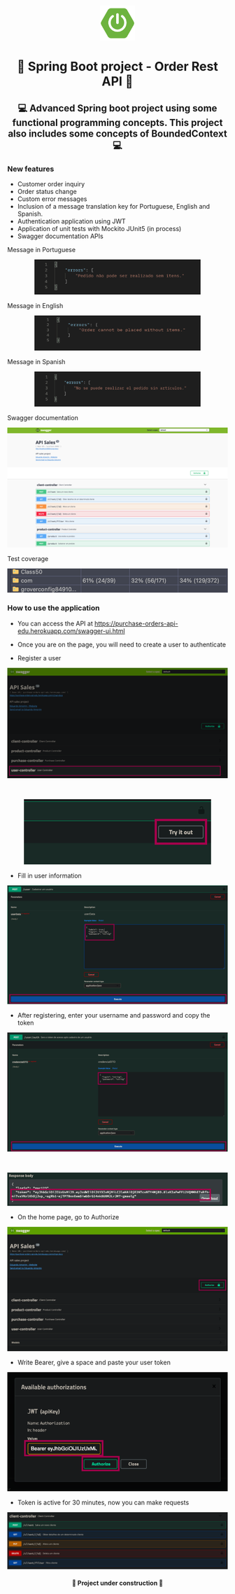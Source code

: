 <p align="center"><img height="80px" src="https://github.com/Edu2805/product-ordering-API/blob/main/img/logoSpring.png" width="80px"/></p>

<h1 align="center">🛒  Spring Boot project - Order Rest API 🛒</h1>
<h2 align="center"> 💻 Advanced Spring boot project using some functional programming concepts. This project also includes some concepts of BoundedContext 💻</h2>

### New features
* Customer order inquiry
* Order status change
* Custom error messages
* Inclusion of a message translation key for Portuguese, English and Spanish.
* Authentication application using JWT
* Application of unit tests with Mockito JUnit5 (in process)
* Swagger documentation APIs

Message in Portuguese
<p align="center"><img height="80px" src="https://github.com/Edu2805/product-ordering-API/blob/main/img/portugues.png" width="380px"/></p>

Message in English
<p align="center"><img height="80px" src="https://github.com/Edu2805/product-ordering-API/blob/main/img/ingles.png" width="380px"/></p>

Message in Spanish
<p align="center"><img height="80px" src="https://github.com/Edu2805/product-ordering-API/blob/main/img/espanhol.png" width="380px"/></p>

Swagger documentation
<p align="center"><img src="https://github.com/Edu2805/product-ordering-API/blob/main/img/swagger.png"/></p>

Test coverage
<p align="center"><img src="https://github.com/Edu2805/product-ordering-API/blob/main/img/Test.png"/></p>

### How to use the application
* You can access the API at https://purchase-orders-api-edu.herokuapp.com/swagger-ui.html
* Once you are on the page, you will need to create a user to authenticate

* Register a user
<p align="center"><img src="https://github.com/Edu2805/product-ordering-API/blob/main/img/user.png"/></p>
<br>
<p align="center"><img src="https://github.com/Edu2805/product-ordering-API/blob/main/img/tryitout.png"/></p>

* Fill in user information
<p align="center"><img src="https://github.com/Edu2805/product-ordering-API/blob/main/img/UserPayload.png"/></p>

* After registering, enter your username and password and copy the token
<p align="center"><img src="https://github.com/Edu2805/product-ordering-API/blob/main/img/AuthPayload.png"/></p>
<br>
<p align="center"><img src="https://github.com/Edu2805/product-ordering-API/blob/main/img/token.png"/></p>

* On the home page, go to Authorize
<p align="center"><img src="https://github.com/Edu2805/product-ordering-API/blob/main/img/authorize.png"/></p>

* Write Bearer, give a space and paste your user token
<p align="center"><img src="https://github.com/Edu2805/product-ordering-API/blob/main/img/copytoken.png"/></p>

* Token is active for 30 minutes, now you can make requests
<p align="center"><img src="https://github.com/Edu2805/product-ordering-API/blob/main/img/request.png"/></p>

<h4 align="center"> 🚧 Project under construction 🚧</h4>
